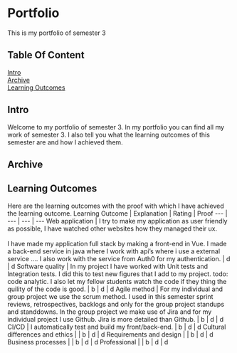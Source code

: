 # Portfolio
This is my portfolio of semester 3

## Table Of Content
[Intro](https://github.com/basjebasie/Portfolio-s3/edit/main/README.md#intro)<br>
[Archive](https://github.com/basjebasie/Portfolio-s3/edit/main/README.md#archive)<br>
[Learning Outcomes](https://github.com/basjebasie/Portfolio-s3/edit/main/README.md#learning-outcomes)

## Intro
Welcome to my portfolio of semester 3. In my portfolio you can find all my work of semester 3. I also tell you what the learning outcomes of this semester are and how I achieved them. 

## Archive

## Learning Outcomes
Here are the learning outcomes with the proof with which I have achieved the learning outcome.
Learning Outcome | Explanation | Rating | Proof 
--- | --- | --- | --- 
Web application | I try to make my application as user friendly as possible, I have watched other websites how they managed their ux. <br><br>I have made my application full stack by making a front-end in Vue. I made a back-end service in java where I work with api’s where i use a external service .... I also work with the service from Auth0 for my authentication. | d | d 
Software quality | In my project I have worked with Unit tests and Integration tests. I did this to test new figures that I add to my project. todo: code analytic. I also let my fellow students watch the code if they thing the quility of the code is good. | b | d | d 
Agile method | For my individual and group project we use the scrum method. I used in this semester sprint reviews, retrospectives, backlogs and only for the group project standups and standdowns. In the group project we make use of Jira and for my individual project I use Github. Jira is more detailed than Github. | b | d | d 
CI/CD | I automatically test and build my front/back-end. | b | d | d
Cultural differences and ethics | \| b | d | d 
Requirements and design | \| b | d | d 
Business processes | \| b | d | d 
Professional | \| b | d | d  
